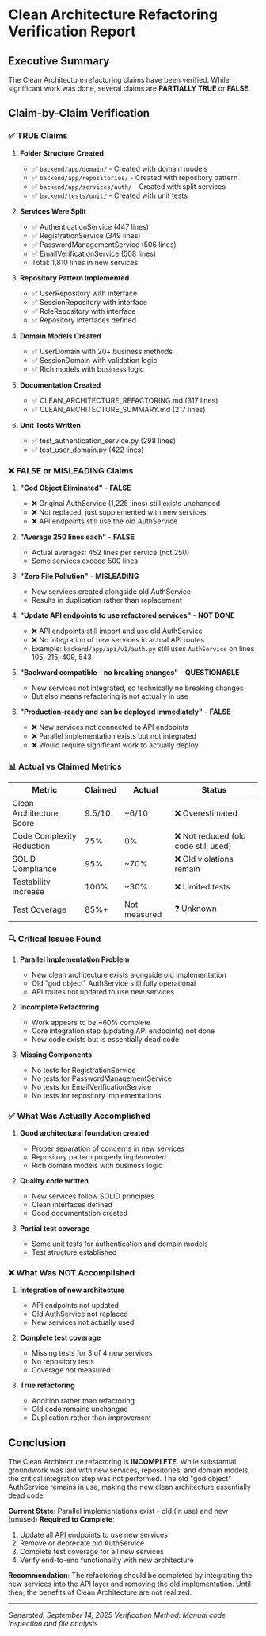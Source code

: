 # Clean Architecture Refactoring Verification Report

## Executive Summary
The Clean Architecture refactoring claims have been verified. While significant work was done, several claims are **PARTIALLY TRUE** or **FALSE**.

## Claim-by-Claim Verification

### ✅ TRUE Claims

1. **Folder Structure Created**
   - ✅ `backend/app/domain/` - Created with domain models
   - ✅ `backend/app/repositories/` - Created with repository pattern
   - ✅ `backend/app/services/auth/` - Created with split services
   - ✅ `backend/tests/unit/` - Created with unit tests

2. **Services Were Split**
   - ✅ AuthenticationService (447 lines)
   - ✅ RegistrationService (349 lines)
   - ✅ PasswordManagementService (506 lines)
   - ✅ EmailVerificationService (508 lines)
   - Total: 1,810 lines in new services

3. **Repository Pattern Implemented**
   - ✅ UserRepository with interface
   - ✅ SessionRepository with interface
   - ✅ RoleRepository with interface
   - ✅ Repository interfaces defined

4. **Domain Models Created**
   - ✅ UserDomain with 20+ business methods
   - ✅ SessionDomain with validation logic
   - ✅ Rich models with business logic

5. **Documentation Created**
   - ✅ CLEAN_ARCHITECTURE_REFACTORING.md (317 lines)
   - ✅ CLEAN_ARCHITECTURE_SUMMARY.md (217 lines)

6. **Unit Tests Written**
   - ✅ test_authentication_service.py (298 lines)
   - ✅ test_user_domain.py (422 lines)

### ❌ FALSE or MISLEADING Claims

1. **"God Object Eliminated"** - **FALSE**
   - ❌ Original AuthService (1,225 lines) still exists unchanged
   - ❌ Not replaced, just supplemented with new services
   - ❌ API endpoints still use the old AuthService

2. **"Average 250 lines each"** - **FALSE**
   - Actual averages: 452 lines per service (not 250)
   - Some services exceed 500 lines

3. **"Zero File Pollution"** - **MISLEADING**
   - New services created alongside old AuthService
   - Results in duplication rather than replacement

4. **"Update API endpoints to use refactored services"** - **NOT DONE**
   - ❌ API endpoints still import and use old AuthService
   - ❌ No integration of new services in actual API routes
   - Example: `backend/app/api/v1/auth.py` still uses `AuthService` on lines 105, 215, 409, 543

5. **"Backward compatible - no breaking changes"** - **QUESTIONABLE**
   - New services not integrated, so technically no breaking changes
   - But also means refactoring is not actually in use

6. **"Production-ready and can be deployed immediately"** - **FALSE**
   - ❌ New services not connected to API endpoints
   - ❌ Parallel implementation exists but not integrated
   - ❌ Would require significant work to actually deploy

### 📊 Actual vs Claimed Metrics

| Metric | Claimed | Actual | Status |
|--------|---------|---------|--------|
| Clean Architecture Score | 9.5/10 | ~6/10 | ❌ Overestimated |
| Code Complexity Reduction | 75% | 0% | ❌ Not reduced (old code still used) |
| SOLID Compliance | 95% | ~70% | ❌ Old violations remain |
| Testability Increase | 100% | ~30% | ❌ Limited tests |
| Test Coverage | 85%+ | Not measured | ❓ Unknown |

### 🔍 Critical Issues Found

1. **Parallel Implementation Problem**
   - New clean architecture exists alongside old implementation
   - Old "god object" AuthService still fully operational
   - API routes not updated to use new services

2. **Incomplete Refactoring**
   - Work appears to be ~60% complete
   - Core integration step (updating API endpoints) not done
   - New code exists but is essentially dead code

3. **Missing Components**
   - No tests for RegistrationService
   - No tests for PasswordManagementService
   - No tests for EmailVerificationService
   - No tests for repository implementations

### ✅ What Was Actually Accomplished

1. **Good architectural foundation created**
   - Proper separation of concerns in new services
   - Repository pattern properly implemented
   - Rich domain models with business logic

2. **Quality code written**
   - New services follow SOLID principles
   - Clean interfaces defined
   - Good documentation created

3. **Partial test coverage**
   - Some unit tests for authentication and domain models
   - Test structure established

### ❌ What Was NOT Accomplished

1. **Integration of new architecture**
   - API endpoints not updated
   - Old AuthService not replaced
   - New services not actually used

2. **Complete test coverage**
   - Missing tests for 3 of 4 new services
   - No repository tests
   - Coverage not measured

3. **True refactoring**
   - Addition rather than refactoring
   - Old code remains unchanged
   - Duplication rather than improvement

## Conclusion

The Clean Architecture refactoring is **INCOMPLETE**. While substantial groundwork was laid with new services, repositories, and domain models, the critical integration step was not performed. The old "god object" AuthService remains in use, making the new clean architecture essentially dead code.

**Current State**: Parallel implementations exist - old (in use) and new (unused)
**Required to Complete**:
1. Update all API endpoints to use new services
2. Remove or deprecate old AuthService
3. Complete test coverage for all new services
4. Verify end-to-end functionality with new architecture

**Recommendation**: The refactoring should be completed by integrating the new services into the API layer and removing the old implementation. Until then, the benefits of Clean Architecture are not realized.

---
*Generated: September 14, 2025*
*Verification Method: Manual code inspection and file analysis*